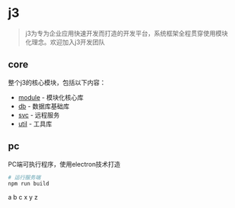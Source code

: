 # j3

> j3为专为企业应用快速开发而打造的开发平台，系统框架全程贯穿使用模块化理念。欢迎加入j3开发团队

## core

整个j3的核心模块，包括以下内容：

- [module](./core/module/README.MD) - 模块化核心库
- [db](./core/db/README.MD) - 数据库基础库
- [svc](./core/svc/README.MD) - 远程服务
- [util](./core/util/README.MD) - 工具库

## pc
PC端可执行程序，使用electron技术打造

``` bash
# 运行服务端
npm run build


```

a   b   c
x   y   z